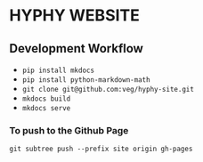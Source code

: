 # HYPHY WEBSITE

## Development Workflow
* `pip install mkdocs`
* `pip install python-markdown-math`
* `git clone git@github.com:veg/hyphy-site.git`
* `mkdocs build`
* `mkdocs serve`

### To push to the Github Page
`git subtree push --prefix site origin gh-pages`
